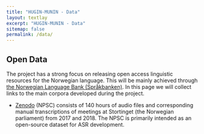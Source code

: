 ```yaml
---
title: "HUGIN-MUNIN - Data"
layout: textlay
excerpt: "HUGIN-MUNIN - Data"
sitemap: false
permalink: /data/
---
```


## Open Data
The project has a strong focus on releasing open access linguistic resources for the Norwegian language. 
This will be mainly achieved through [the Norwegian Language Bank (Språkbanken)](https://www.nb.no/sprakbanken/en/sprakbanken/). 
In this page we will collect links to the main corpora developed during the project.

* [Zenodo]() (NPSC) consists of 140 hours of audio files and corresponding manual transcriptions of meetings at Stortinget (the Norwegian parliament) from 2017 and 2018. The NPSC is primarily intended as an open-source dataset for ASR development.
